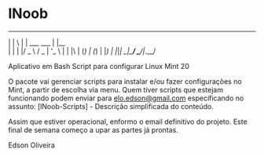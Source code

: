 # lNoob

_ _   _             _     
| | \ | | ___   ___ | |__  
| |  \| |/ _ \ / _ \| '_ \ 
| | |\  | (_) | (_) | |_) |
|_|_| \_|\___/ \___/|_.__/ 


Aplicativo em Bash Script para configurar Linux Mint 20

O pacote vai gerenciar scripts para instalar e/ou fazer configurações no Mint, a partir de escolha via menu.
Quem tiver scripts que estejam funcionando podem enviar para elo.edson@gmail.com especificando no assunto:
    [lNoob-Scripts] - Descrição simplificada do conteúdo.
    
Assim que estiver operacional, enformo o email definitivo do projeto.
Este final de semana começo a upar as partes já prontas.

Edson Oliveira